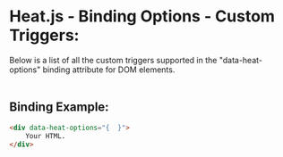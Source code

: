 # Heat.js - Binding Options - Custom Triggers:

Below is a list of all the custom triggers supported in the "data-heat-options" binding attribute for DOM elements.
<br>
<br>





## Binding Example:

```markdown
<div data-heat-options="{  }">
    Your HTML.
</div>
```